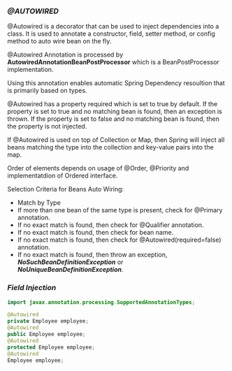 ### __*@AUTOWIRED*__

@Autowired is a decorator that can be used to inject dependencies into a class. It is used to annotate a constructor, field, setter method, or config method to auto wire bean on the fly.

@Autowired Annotation is processed by __AutowiredAnnotationBeanPostProcessor__ which is a BeanPostProcessor implementation. 

Using this annotation enables automatic Spring Dependency resoultion that is primarily based on types.

@Autowired has a property required which is set to true by default. If the property is set to true and no matching bean is found, then an exception is thrown. If the property is set to false and no matching bean is found, then the property is not injected.

If @Autowired is used on top of Collection or Map, then Spring will inject all beans matching the type into the collection and key-value pairs into the map.

Order of elements depends on usage of @Order, @Priority and implementatdion of Ordered interface.


Selection Criteria for Beans Auto Wiring:

* Match by Type 
* If more than one bean of the same type is present, check for @Primary annotation.
* If no exact match is found, then check for @Qualifier annotation.
* If no exact match is found, then check for bean name.
* If no exact match is found, then check for @Autowired(required=false) annotation.
* If no exact match is found, then throw an exception, __*NoSuchBeanDefinitionException*__ or __*NoUniqueBeanDefinitionException*__.

### __*Field Injection*__

```java
import javax.annotation.processing.SupportedAnnotationTypes;

@Autowired
private Employee employee;
@Autowired
public Employee employee;
@Autowired
protected Employee employee;
@Autowired
Employee employee;
```

